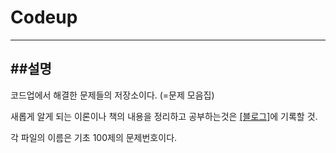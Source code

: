 # Codeup
---
##설명
---

코드업에서 해결한 문제들의 저장소이다. (=문제 모음집)

새롭게 알게 되는 이론이나 책의 내용을 정리하고 공부하는것은 [[블로그]](https://velog.io/@kinesis19)에 기록할 것.

각 파일의 이름은 기초 100제의 문제번호이다.
